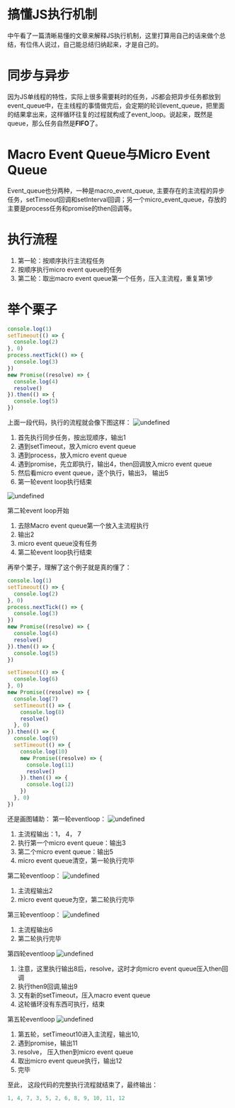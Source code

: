 # 搞懂JS执行机制
中午看了一篇清晰易懂的文章来解释JS执行机制，这里打算用自己的话来做个总结，有位伟人说过，自己能总结归纳起来，才是自己的。

# 同步与异步
因为JS单线程的特性，实际上很多需要耗时的任务，JS都会把异步任务都放到event_queue中，在主线程的事情做完后，会定期的轮训event_queue，把里面的结果拿出来，这样循环往复的过程就构成了event_loop。说起来，既然是queue，那么任务自然是**FIFO**了。

# Macro Event Queue与Micro Event Queue
Event_queue也分两种，一种是macro_event_queue, 主要存在的主流程的异步任务，setTimeout回调和setInterval回调；另一个micro_event_queue，存放的主要是process任务和promise的then回调等。

# 执行流程
1. 第一轮：按顺序执行主流程任务
2. 按顺序执行micro event queue的任务
3. 第二轮：取出macro event queue第一个任务，压入主流程，重复第1步

# 举个栗子
```js
console.log(1)
setTimeout(() => {
  console.log(2)
}, 0)
process.nextTick(() => {
  console.log(3)
})
new Promise((resolve) => {
  console.log(4)
  resolve()
}).then(() => {
  console.log(5)
})
```
上面一段代码，执行的流程就会像下图这样：
![undefined](https://private-alipayobjects.alipay.com/alipay-rmsdeploy-image/skylark/png/0633bcb2-d454-4ef3-b26b-4d60e557d2b1.png)  
1. 首先执行同步任务，按出现顺序，输出1
2. 遇到setTimeout，放入micro event queue
3. 遇到process，放入micro event queue
4. 遇到promise，先立即执行，输出4，then回调放入micro event queue
5. 然后看micro event queue，逐个执行，输出3， 输出5
5. 第一轮event loop执行结束

![undefined](https://private-alipayobjects.alipay.com/alipay-rmsdeploy-image/skylark/png/e8ef9660-35cb-4a29-98af-39e6dbc91311.png) 

第二轮event loop开始
1. 去除Macro event queue第一个放入主流程执行
2. 输出2
3. micro event queue没有任务
4. 第二轮event loop执行结束

再举个栗子，理解了这个例子就是真的懂了：
```js
console.log(1)
setTimeout(() => {
  console.log(2)
}, 0)
process.nextTick(() => {
  console.log(3)
})
new Promise((resolve) => {
  console.log(4)
  resolve()
}).then(() => {
  console.log(5)
})

setTimeout(() => {
  console.log(6)
}, 0)
new Promise((resolve) => {
  console.log(7)
  setTimeout(() => {
    console.log(8)
    resolve()
  }, 0)
}).then(() => {
  console.log(9)
  setTimeout(() => {
    console.log(10)
    new Promise((resolve) => {
      console.log(11)
      resolve()
    }).then(() => {
      console.log(12)
    })
  }, 0)
})
```
还是画图辅助：
第一轮eventloop：
![undefined](https://private-alipayobjects.alipay.com/alipay-rmsdeploy-image/skylark/png/3e03e4ed-49e2-4f4e-aff3-d21abffb6102.png) 
1. 主流程输出：1， 4， 7
2. 执行第一个micro event queue：输出3
3. 第二个micro event queue：输出5
4. micro event queue清空，第一轮执行完毕

第二轮eventloop：
![undefined](https://private-alipayobjects.alipay.com/alipay-rmsdeploy-image/skylark/png/f17f5dc8-52db-43ad-9c19-559a186521ef.png) 
1. 主流程输出2
2. micro event queue为空，第二轮执行完毕

第三轮eventloop：
![undefined](https://private-alipayobjects.alipay.com/alipay-rmsdeploy-image/skylark/png/251229d3-918c-4274-bd7d-ee0cd1413abc.png) 
1. 主流程输出6
2. 第二轮执行完毕

第四轮eventloop
![undefined](https://private-alipayobjects.alipay.com/alipay-rmsdeploy-image/skylark/png/e7ab082c-d8f4-4657-b1ce-9ec85d0b6673.png) 
1. 注意，这里执行输出8后，resolve，这时才向micro event queue压入then回调
2. 执行then9回调,输出9
3. 又有新的setTimeout，压入macro event queue
4. 这轮循环没有东西可执行，结束

第五轮eventloop
![undefined](https://private-alipayobjects.alipay.com/alipay-rmsdeploy-image/skylark/png/c5595a38-4357-4e18-afdc-7b6b4baf072d.png) 
1. 第五轮，setTimeout10进入主流程，输出10,
2. 遇到promise，输出11
3. resolve， 压入then到micro event queue
4. 取出micro event queue执行，输出12
5. 完毕

至此， 这段代码的完整执行流程就结束了，最终输出：
```js
1, 4, 7, 3, 5, 2, 6, 8, 9, 10, 11, 12
```







